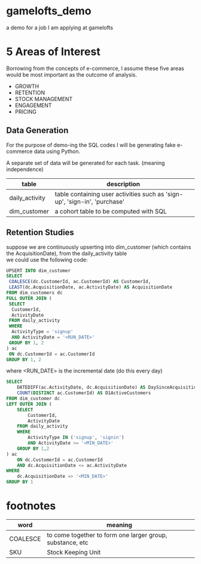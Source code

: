 # gamelofts_demo
a demo for a job I am applying at gamelofts

# 5 Areas of Interest
Borrowing from the concepts of e-commerce, I assume these five areas would be most important as the outcome of analysis.
* GROWTH
* RETENTION
* STOCK MANAGEMENT
* ENGAGEMENT
* PRICING

## Data Generation

For the purpose of demo-ing the SQL codes I will be generating fake e-commerce data using Python.

A separate set of data will be generated for each task. (meaning independence)

table | description
--- | ---
daily_activity | table containing user activities such as 'sign-up', 'sign-in', 'purchase'
dim_customer | a cohort table to be computed with SQL

## Retention Studies

suppose we are continuously upserting into dim_customer (which contains the AcquisitionDate),
from the daily_activity table\
we could use the following code:

```sql
UPSERT INTO dim_customer
SELECT
 COALESCE(dc.CustomerId, ac.CustomerId) AS CustomerId, 
 LEAST(dc.AcquisitionDate, ac.ActivityDate) AS AcquisitionDate
FROM dim_customers dc
FULL OUTER JOIN (
 SELECT 
  CustomerId,
  ActivityDate
 FROM daily_activity 
 WHERE 
  ActivityType = 'signup'
  AND ActivityDate = '<RUN_DATE>'
 GROUP BY 1, 2
) ac 
 ON dc.CustomerId = ac.CustomerId
GROUP BY 1, 2
```
where <RUN_DATE> is the incremental date (do this every day)

```sql
SELECT
	DATEDIFF(ac.ActivityDate, dc.AcquisitionDate) AS DaySinceAcquisition,
	COUNT(DISTINCT ac.CustomerId) AS D1ActiveCustomers
FROM dim_customer dc
LEFT OUTER JOIN (
	SELECT
		CustomerId, 
		ActivityDate
	FROM daily_activity
	WHERE 
		ActivityType IN ('signup', 'signin')
		AND ActivityDate >= '<MIN_DATE>'
	GROUP BY 1,2
) ac 
	ON dc.CustomerId = ac.CustomerId 
	AND dc.AcquisitionDate <= ac.ActivityDate
WHERE 
	dc.AcquisitionDate => '<MIN_DATE>'
GROUP BY 1
```

# footnotes

word | meaning
--- | ---
COALESCE | to come together to form one larger group, substance, etc
SKU | Stock Keeping Unit
